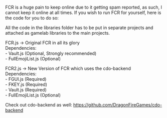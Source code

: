 FCR is a huge pain to keep online due to it getting spam reported, 
as such, I cannot keep it online at all times. If you wish to run 
FCR for yourself, here is the code for you to do so:

All the code in the libraries folder has to be put in separate 
projects and attached as gamelab libraries to the main projects.

FCR.js -> Original FCR in all its glory<br>
Dependencies:
<br>\- Vault.js (Optional, Strongly recommended)
<br>\- FullEmojiList.js (Optional)

FCR2.js -> New Version of FCR which uses the cdo-backend<br>
Dependencies:
<br>\- FGUI.js (Required)
<br>\- FKEY.js (Required)
<br>\- Vault.js (Required)
<br>\- FullEmojiList.js (Optional)

Check out cdo-backend as well:
https://github.com/DragonFireGames/cdo-backend
